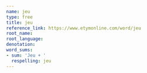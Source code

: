 ```yaml
---
name: jeu
type: free
title: jeu
reference_link: https://www.etymonline.com/word/jeu
root_name: 
root_language: 
denotation: 
word_sums:
- sum: 'Jeu + '
  respelling: jeu
---
```

